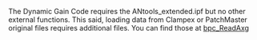 The Dynamic Gain Code requires the ANtools_extended.ipf but no other external functions. This said, loading data from Clampex or PatchMaster original files requires additional files. You can find those at [bpc_ReadAxg](https://www.wavemetrics.com/project/bpc_ReadAxg) 
